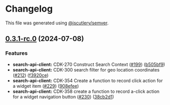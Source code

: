 # Changelog

This file was generated using [@jscutlery/semver](https://github.com/jscutlery/semver).

## [0.3.1-rc.0](https://github.com/Sitecore-PD/sitecore.cloudsdk.js/compare/utils-0.3.0...utils-0.3.1-rc.0) (2024-07-08)


### Features

* **search-api-client:** CDK-270 Construct Search Context ([#199](https://github.com/Sitecore-PD/sitecore.cloudsdk.js/issues/199)) ([b505bf9](https://github.com/Sitecore-PD/sitecore.cloudsdk.js/commit/b505bf90458e533fc2cf26192fe686736ec0058d))
* **search-api-client:** CDK-300 search filter for geo location coordinates ([#212](https://github.com/Sitecore-PD/sitecore.cloudsdk.js/issues/212)) ([f3920ce](https://github.com/Sitecore-PD/sitecore.cloudsdk.js/commit/f3920ce08a3c3e2ff461eeca81d93bdbafd9e06e))
* **search-api-client:** CDK-354 Create a function to record click action for a widget item ([#229](https://github.com/Sitecore-PD/sitecore.cloudsdk.js/issues/229)) ([908efee](https://github.com/Sitecore-PD/sitecore.cloudsdk.js/commit/908efee54dfb2b16b7b62439c630965d9d83d646))
* **search-api-client:** CDK-358 create a function to record a-click action for a widget navigation button ([#230](https://github.com/Sitecore-PD/sitecore.cloudsdk.js/issues/230)) ([38cb2d1](https://github.com/Sitecore-PD/sitecore.cloudsdk.js/commit/38cb2d17f40f231ef7e70af60781a3573c67fdce))
